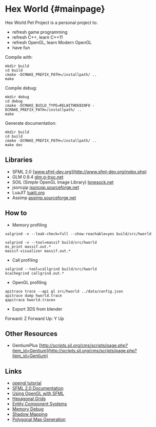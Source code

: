 Hex World                         {#mainpage}
=========

Hex World Pet Project is a personal project to:

- refresh game programming
- refresh C++, learn C++11
- refresh OpenGL, learn Modern OpenGL
- have fun


Compile with:
~~~~~~~~~~~~~~~~~~~~~
mkdir build
cd build
cmake -DCMAKE_PREFIX_PATH=/installpath/ ..
make
~~~~~~~~~~~~~~~~~~~~~

Compile debug:
~~~~~~~~~~~~~~~~~~~~~
mkdir debug
cd debug
cmake -DCMAKE_BUILD_TYPE=RELWITHDEBINFO -DCMAKE_PREFIX_PATH=/installpath/ ..
make
~~~~~~~~~~~~~~~~~~~~~

Generate documentation:
~~~~~~~~~~~~~~~~~~~~~
mkdir build
cd build
cmake -DCMAKE_PREFIX_PATH=/installpath/ ..
make doc
~~~~~~~~~~~~~~~~~~~~~

Libraries
---------

 * SFML 2.0 [www.sfml-dev.org](http://www.sfml-dev.org/index.php)
 * GLM 0.9.4 [glm.g-truc.net](http://glm.g-truc.net/api-0.9.4/index.html)
 * SOIL (Simple OpenGL Image Library) [lonesock.net](http://lonesock.net/soil.html)
 * jsoncpp [jsoncpp.sourceforge.net](http://jsoncpp.sourceforge.net)
 * LuaJIT [luajit.org](http://luajit.org)
 * Assimp [assimp.sourceforge.net](http://assimp.sourceforge.net/lib_html/index.html)

How to
------

 * Memory profiling

~~~~~~~~~~~~~~~~~~~~~
valgrind -v --leak-check=full --show-reachable=yes build/src/hworld
~~~~~~~~~~~~~~~~~~~~~

~~~~~~~~~~~~~~~~~~~~~
valgrind -v --tool=massif build/src/hworld
ms_print massif.out.*
massif-visualizer massif.out.*
~~~~~~~~~~~~~~~~~~~~~

 * Call profiling

~~~~~~~~~~~~~~~~~~~~~
valgrind --tool=callgrind build/src/hworld
kcachegrind callgrind.out.*
~~~~~~~~~~~~~~~~~~~~~

 * OpenGL profiling

~~~~~~~~~~~~~~~~~~~~~
apitrace trace --api gl src/hworld ../data/config.json
apitrace dump hworld.trace
qapitrace hworld.tracex
~~~~~~~~~~~~~~~~~~~~~


 * Export 3DS from blender

Forward: Z Forward
Up: Y Up

Other Resources
---------------

 * GentiumPlus [http://scripts.sil.org/cms/scripts/page.php?item_id=Gentium](http://scripts.sil.org/cms/scripts/page.php?item_id=Gentium)

Links
-----

 * [opengl tutorial](http://www.opengl-tutorial.org/)
 * [SFML 2.0 Documentation](http://www.sfml-dev.org/documentation/2.0/)
 * [Using OpenGL with SFML](http://www.sfml-dev.org/tutorials/2.0/window-opengl.php)
 * [Hexagonal Grids](http://www.redblobgames.com/grids/hexagons/)
 * [Entity Component Systems]()
 * [Memory Debug](https://techtalk.intersec.com/2013/12/memory-part-5-debugging-tools/)
 * [Shadow Mapping](http://www.opengl-tutorial.org/intermediate-tutorials/tutorial-16-shadow-mapping/)
 * [Polygonal Map Generation](http://www-cs-students.stanford.edu/~amitp/game-programming/polygon-map-generation/)
